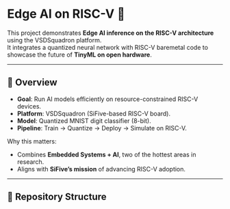 # Edge AI on RISC-V 🚀

This project demonstrates **Edge AI inference on the RISC-V architecture** using the VSDSquadron platform.  
It integrates a quantized neural network with RISC-V baremetal code to showcase the future of **TinyML on open hardware**.  

---

## 📌 Overview

- **Goal**: Run AI models efficiently on resource-constrained RISC-V devices.  
- **Platform**: VSDSquadron (SiFive-based RISC-V board).  
- **Model**: Quantized MNIST digit classifier (8-bit).  
- **Pipeline**: Train → Quantize → Deploy → Simulate on RISC-V.  

Why this matters:  
- Combines **Embedded Systems + AI**, two of the hottest areas in research.  
- Aligns with **SiFive’s mission** of advancing RISC-V adoption.  

---

## 📂 Repository Structure

